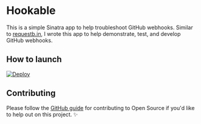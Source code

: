 # Hookable

This is a simple Sinatra app to help troubleshoot GitHub webhooks. Similar to [requestb.in](http://requestb.in),
I wrote this app to help demonstrate, test, and develop GitHub webhooks.

## How to launch

[![Deploy](https://www.herokucdn.com/deploy/button.png)](https://heroku.com/deploy)

## Contributing

Please follow the [GitHub guide](https://guides.github.com/activities/contributing-to-open-source/)
for contributing to Open Source if you'd like to help out on this project. :sparkles:
